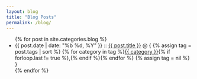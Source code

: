 ```yaml
---
layout: blog
title: "Blog Posts"
permalink: /blog/
---
```


<ul class="posts">
    {% for post in site.categories.blog %}
        <li>
            <span class="post-date">{{ post.date | date: "%b %d, %Y" }}</span>
            ::
            <a class="post-link" href="{{ post.url }}">{{ post.title }}</a>
            @ {
            {% assign tag = post.tags | sort %}
            {% for category in tag %}<span><a href="category/#{{ category }}" class="reserved">{{ category }}</a>{% if forloop.last != true %},{% endif %}</span>{% endfor %}
            {% assign tag = nil %}
            }
        </li>
    {% endfor %}
</ul>
